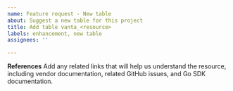```yaml
---
name: Feature request - New table
about: Suggest a new table for this project
title: Add table vanta_<resource>
labels: enhancement, new table
assignees: ''

---
```


**References**
Add any related links that will help us understand the resource, including vendor documentation, related GitHub issues, and Go SDK documentation.
